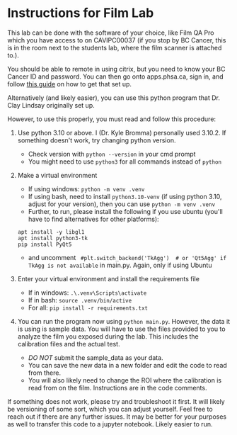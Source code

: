 # Instructions for Film Lab

This lab can be done with the software of your choice, like Film QA Pro which you have access to on CAVIPC00037 (if you stop by BC Cancer, this is in the room next to the students lab, where the film scanner is attached to.). 

You should be able to remote in using citrix, but you need to know your BC Cancer ID and password. You can then go onto apps.phsa.ca, sign in, and follow [this guide](https://webassets.phsa.ca/citrix/User%20Guide%20for%20Remote%20Network%20Access.pdf) on how to get that set up.

Alternatively (and likely easier), you can use this python program that Dr. Clay Lindsay originally set up. 

However, to use this properly, you must read and follow this procedure:

1. Use python 3.10 or above. I (Dr. Kyle Bromma) personally used 3.10.2. If something doesn't work, try changing python version. 
    - Check version with ```python --version``` in your cmd prompt
    - You might need to use ```python3``` for all commands instead of ```python```

2. Make a virtual environment
    - If using windows: ```python -m venv .venv```
    - If using bash, need to install ```python3.10-venv``` (if using python 3.10, adjust for your version), then you can use ```python -m venv .venv```
    - Further, to run, please install the following if you use ubuntu (you'll have to find alternatives for other platforms):
    ```
    apt install -y libgl1
    apt install python3-tk
    pip install PyQt5
    ```
    - and uncomment ``` #plt.switch_backend('TkAgg')  # or 'Qt5Agg' if TkAgg is not available``` in main.py. Again, only if using Ubuntu
3. Enter your virtual environment and install the requirements file
    - If in windows: ```.\.venv\Scripts\activate```
    - If in bash: ```source .venv/bin/active```
    - For all: ```pip install -r requirements.txt```
4. You can run the program now using ```python main.py```. However, the data it is using is sample data. You will have to use the files provided to you to analyze the film you exposed during the lab. This includes the calibration files and the actual test.
    - *DO NOT* submit the sample_data as your data.
    - You can save the new data in a new folder and edit the code to read from there.
    - You will also likely need to change the ROI where the calibration is read from on the film. Instructions are in the code comments.


If something does not work, please try and troubleshoot it first. It will likely be versioning of some sort, which you can adjust yourself. Feel free to reach out if there are any further issues. It may be better for your purposes as well to transfer this code to a jupyter notebook. Likely easier to run.